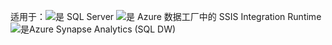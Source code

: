 <Token>适用于：![是 ](media/yes.png) SQL Server ![是 ](media/yes.png) Azure 数据工厂中的 SSIS Integration Runtime</Token> ![是](media/yes.png)Azure Synapse Analytics (SQL DW) 
